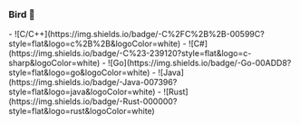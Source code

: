 ### Bird 🐧
<!--
![Alt text](https://avatars.githubusercontent.com/u/112563887?v=4 "a title")
--!>

- ![C/C++](https://img.shields.io/badge/-C%2FC%2B%2B-00599C?style=flat&logo=c%2B%2B&logoColor=white)
- ![C#](https://img.shields.io/badge/-C%23-239120?style=flat&logo=c-sharp&logoColor=white)
- ![Go](https://img.shields.io/badge/-Go-00ADD8?style=flat&logo=go&logoColor=white)
- ![Java](https://img.shields.io/badge/-Java-007396?style=flat&logo=java&logoColor=white)
- ![Rust](https://img.shields.io/badge/-Rust-000000?style=flat&logo=rust&logoColor=white)

